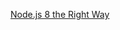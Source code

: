 [Node.js 8 the Right Way](https://www.amazon.com/Node-js-Right-Way-Server-Side-JavaScript/dp/168050195X)